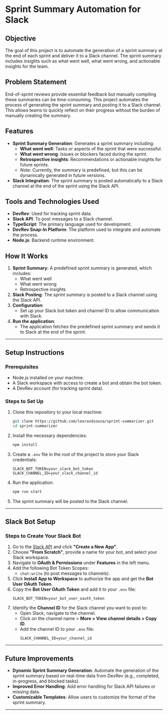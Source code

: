# Sprint Summary Automation for Slack

## Objective
The goal of this project is to automate the generation of a sprint summary at the end of each sprint and deliver it to a Slack channel. The sprint summary includes insights such as what went well, what went wrong, and actionable insights for the team. 

## Problem Statement
End-of-sprint reviews provide essential feedback but manually compiling these summaries can be time-consuming. This project automates the process of generating the sprint summary and posting it to a Slack channel. This allows teams to quickly reflect on their progress without the burden of manually creating the summary.

## Features
- **Sprint Summary Generation**: Generates a sprint summary including:
  - **What went well**: Tasks or aspects of the sprint that were successful.
  - **What went wrong**: Issues or blockers faced during the sprint.
  - **Retrospective insights**: Recommendations or actionable insights for future sprints.
  - *Note*: Currently, the summary is predefined, but this can be dynamically generated in future versions.
- **Slack Integration**: The sprint summary is posted automatically to a Slack channel at the end of the sprint using the Slack API.

## Tools and Technologies Used
- **DevRev**: Used for tracking sprint data.
- **Slack API**: To post messages to a Slack channel.
- **TypeScript**: The primary language used for development.
- **DevRev Snap-In Platform**: The platform used to integrate and automate the process.
- **Node.js**: Backend runtime environment.

## How It Works
1. **Sprint Summary**: A predefined sprint summary is generated, which includes:
   - What went well
   - What went wrong
   - Retrospective insights
2. **Slack Posting**: The sprint summary is posted to a Slack channel using the Slack API.
3. **Configuration**: 
   - Set up your Slack bot token and channel ID to allow communication with Slack.
4. **Run the application**:
   - The application fetches the predefined sprint summary and sends it to Slack at the end of the sprint.

---

## Setup Instructions

### Prerequisites
- Node.js installed on your machine.
- A Slack workspace with access to create a bot and obtain the bot token.
- A DevRev account (for tracking sprint data).

### Steps to Set Up
1. Clone this repository to your local machine:
   ```bash
   git clone https://github.com/leorasdsouza/sprint-summarizer.git
   cd sprint-summarizer
   ```
2. Install the necessary dependencies:
   ```bash
   npm install
   ```
3. Create a `.env` file in the root of the project to store your Slack credentials:
   ```plaintext
   SLACK_BOT_TOKEN=your_slack_bot_token
   SLACK_CHANNEL_ID=your_slack_channel_id
   ```
4. Run the application:
   ```bash
   npm run start
   ```
5. The sprint summary will be posted to the Slack channel.

---

## Slack Bot Setup
### Steps to Create Your Slack Bot
1. Go to the [Slack API](https://api.slack.com/) and click **"Create a New App"**.
2. Choose **"From Scratch"**, provide a name for your bot, and select your Slack workspace.
3. Navigate to **OAuth & Permissions** under **Features** in the left menu.
4. Add the following Bot Token Scopes:
   - `chat:write` (to post messages to channels).
5. Click **Install App to Workspace** to authorize the app and get the **Bot User OAuth Token**.
6. Copy the **Bot User OAuth Token** and add it to your `.env` file:
   ```plaintext
   SLACK_BOT_TOKEN=your_bot_user_oauth_token
   ```
7. Identify the **Channel ID** for the Slack channel you want to post to:
   - Open Slack, navigate to the channel.
   - Click on the channel name > **More > View channel details > Copy ID**.
   - Add the channel ID to your `.env` file:
     ```plaintext
     SLACK_CHANNEL_ID=your_channel_id
     ```

---

## Future Improvements
- **Dynamic Sprint Summary Generation**: Automate the generation of the sprint summary based on real-time data from DevRev (e.g., completed, in-progress, and blocked tasks).
- **Improved Error Handling**: Add error handling for Slack API failures or missing data.
- **Customizable Templates**: Allow users to customize the format of the sprint summary.

---
